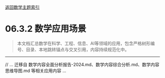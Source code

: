[返回数学主题索引](./README.md)

# 06.3.2 数学应用场景

> 本文档汇总数学在科学、工程、信息、AI等领域的应用，包含严格树形编号、目录、本地跳转锚点与交叉引用，内容持续规范化中。

---

// ... 迁移自 数学内容全面分析报告-2024.md、数学内容综合分析.md、数学内容思维导图.md 等相关应用内容 ...

